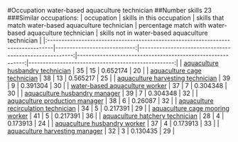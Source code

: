 #Occupation water-based aquaculture technician
##Number skills 23
###Similar occupations:
| occupation                                                                      |   skills in this occupation |   skills that match water-based aquaculture technician |   percentage match with water-based aquaculture technician |   skills not in water-based aquaculture technician |
|:--------------------------------------------------------------------------------|----------------------------:|-------------------------------------------------------:|-----------------------------------------------------------:|---------------------------------------------------:|
| [aquaculture husbandry technician](aquaculture_husbandry_technician.md)         |                          35 |                                                     15 |                                                   0.652174 |                                                 20 |
| [aquaculture cage technician](aquaculture_cage_technician.md)                   |                          38 |                                                     13 |                                                   0.565217 |                                                 25 |
| [aquaculture harvesting technician](aquaculture_harvesting_technician.md)       |                          39 |                                                      9 |                                                   0.391304 |                                                 30 |
| [water-based aquaculture worker](water-based_aquaculture_worker.md)             |                          37 |                                                      7 |                                                   0.304348 |                                                 30 |
| [aquaculture husbandry manager](aquaculture_husbandry_manager.md)               |                          39 |                                                      7 |                                                   0.304348 |                                                 32 |
| [aquaculture production manager](aquaculture_production_manager.md)             |                          38 |                                                      6 |                                                   0.26087  |                                                 32 |
| [aquaculture recirculation technician](aquaculture_recirculation_technician.md) |                          34 |                                                      5 |                                                   0.217391 |                                                 29 |
| [aquaculture cage mooring worker](aquaculture_cage_mooring_worker.md)           |                          41 |                                                      5 |                                                   0.217391 |                                                 36 |
| [aquaculture hatchery technician](aquaculture_hatchery_technician.md)           |                          28 |                                                      4 |                                                   0.173913 |                                                 24 |
| [aquaculture husbandry worker](aquaculture_husbandry_worker.md)                 |                          37 |                                                      4 |                                                   0.173913 |                                                 33 |
| [aquaculture harvesting manager](aquaculture_harvesting_manager.md)             |                          32 |                                                      3 |                                                   0.130435 |                                                 29 |
